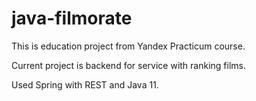 # java-filmorate
This is education project from Yandex Practicum course.

Current project is backend for service with ranking films.

Used Spring with REST and Java 11.
